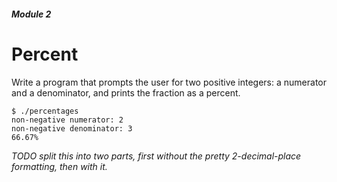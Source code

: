 ##### Module 2

# Percent

Write a program that prompts the user for two positive integers: a numerator and a denominator, and prints the fraction as a percent. 

```
$ ./percentages
non-negative numerator: 2
non-negative denominator: 3
66.67%
```

*TODO split this into two parts, first without the pretty 2-decimal-place formatting, then with it.*
